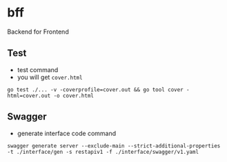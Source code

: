 # bff
Backend for Frontend

## Test

- test command
- you will get `cover.html`

`go test ./... -v -coverprofile=cover.out && go tool cover -html=cover.out -o cover.html`

## Swagger

- generate interface code command

`swagger generate server --exclude-main --strict-additional-properties -t ./interface/gen -s restapiv1 -f ./interface/swagger/v1.yaml`
